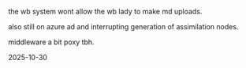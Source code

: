 the wb system wont allow the wb lady to make md uploads.  

also still on azure ad and interrupting generation of assimilation nodes.  

middleware a bit poxy tbh.  

2025-10-30  
